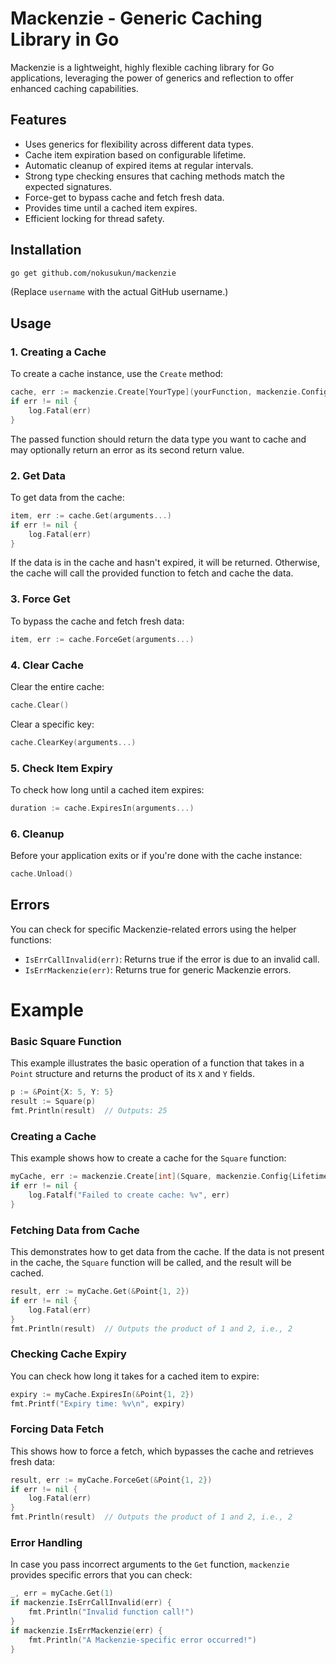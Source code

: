 # Mackenzie - Generic Caching Library in Go

Mackenzie is a lightweight, highly flexible caching library for Go applications, leveraging the power of generics and reflection to offer enhanced caching capabilities.

## Features

- Uses generics for flexibility across different data types.
- Cache item expiration based on configurable lifetime.
- Automatic cleanup of expired items at regular intervals.
- Strong type checking ensures that caching methods match the expected signatures.
- Force-get to bypass cache and fetch fresh data.
- Provides time until a cached item expires.
- Efficient locking for thread safety.

## Installation

```bash
go get github.com/nokusukun/mackenzie
```

(Replace `username` with the actual GitHub username.)

## Usage

### 1. Creating a Cache

To create a cache instance, use the `Create` method:

```go
cache, err := mackenzie.Create[YourType](yourFunction, mackenzie.Config{Lifetime: time.Minute, CleanInterval: time.Minute * 10})
if err != nil {
    log.Fatal(err)
}
```

The passed function should return the data type you want to cache and may optionally return an error as its second return value.

### 2. Get Data

To get data from the cache:

```go
item, err := cache.Get(arguments...)
if err != nil {
    log.Fatal(err)
}
```

If the data is in the cache and hasn't expired, it will be returned. Otherwise, the cache will call the provided function to fetch and cache the data.

### 3. Force Get

To bypass the cache and fetch fresh data:

```go
item, err := cache.ForceGet(arguments...)
```

### 4. Clear Cache

Clear the entire cache:

```go
cache.Clear()
```

Clear a specific key:

```go
cache.ClearKey(arguments...)
```

### 5. Check Item Expiry

To check how long until a cached item expires:

```go
duration := cache.ExpiresIn(arguments...)
```

### 6. Cleanup

Before your application exits or if you're done with the cache instance:

```go
cache.Unload()
```

## Errors

You can check for specific Mackenzie-related errors using the helper functions:

- `IsErrCallInvalid(err)`: Returns true if the error is due to an invalid call.
- `IsErrMackenzie(err)`: Returns true for generic Mackenzie errors.

# Example

### Basic Square Function
This example illustrates the basic operation of a function that takes in a `Point` structure and returns the product of its `X` and `Y` fields.

```go
p := &Point{X: 5, Y: 5}
result := Square(p)
fmt.Println(result)  // Outputs: 25
```

### Creating a Cache
This example shows how to create a cache for the `Square` function:

```go
myCache, err := mackenzie.Create[int](Square, mackenzie.Config{Lifetime: 1 * time.Second})
if err != nil {
    log.Fatalf("Failed to create cache: %v", err)
}
```

### Fetching Data from Cache
This demonstrates how to get data from the cache. If the data is not present in the cache, the `Square` function will be called, and the result will be cached.

```go
result, err := myCache.Get(&Point{1, 2})
if err != nil {
    log.Fatal(err)
}
fmt.Println(result)  // Outputs the product of 1 and 2, i.e., 2
```

### Checking Cache Expiry
You can check how long it takes for a cached item to expire:

```go
expiry := myCache.ExpiresIn(&Point{1, 2})
fmt.Printf("Expiry time: %v\n", expiry)
```

### Forcing Data Fetch
This shows how to force a fetch, which bypasses the cache and retrieves fresh data:

```go
result, err := myCache.ForceGet(&Point{1, 2})
if err != nil {
    log.Fatal(err)
}
fmt.Println(result)  // Outputs the product of 1 and 2, i.e., 2
```

### Error Handling
In case you pass incorrect arguments to the `Get` function, `mackenzie` provides specific errors that you can check:

```go
_, err = myCache.Get(1)
if mackenzie.IsErrCallInvalid(err) {
    fmt.Println("Invalid function call!")
}
if mackenzie.IsErrMackenzie(err) {
    fmt.Println("A Mackenzie-specific error occurred!")
}
```

